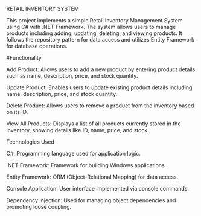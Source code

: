 RETAIL INVENTORY SYSTEM

This project implements a simple Retail Inventory Management System using C# with .NET Framework. The system allows users to manage products including adding, updating, deleting, and viewing products. It follows the repository pattern for data access and utilizes Entity Framework for database operations.

#Functionality

Add Product: Allows users to add a new product by entering product details such as name, description, price, and stock quantity.

Update Product: Enables users to update existing product details including name, description, price, and stock quantity.

Delete Product: Allows users to remove a product from the inventory based on its ID.

View All Products: Displays a list of all products currently stored in the inventory, showing details like ID, name, price, and stock.

Technologies Used

C#: Programming language used for application logic.

.NET Framework: Framework for building Windows applications.

Entity Framework: ORM (Object-Relational Mapping) for data access.

Console Application: User interface implemented via console commands.

Dependency Injection: Used for managing object dependencies and promoting loose coupling.
